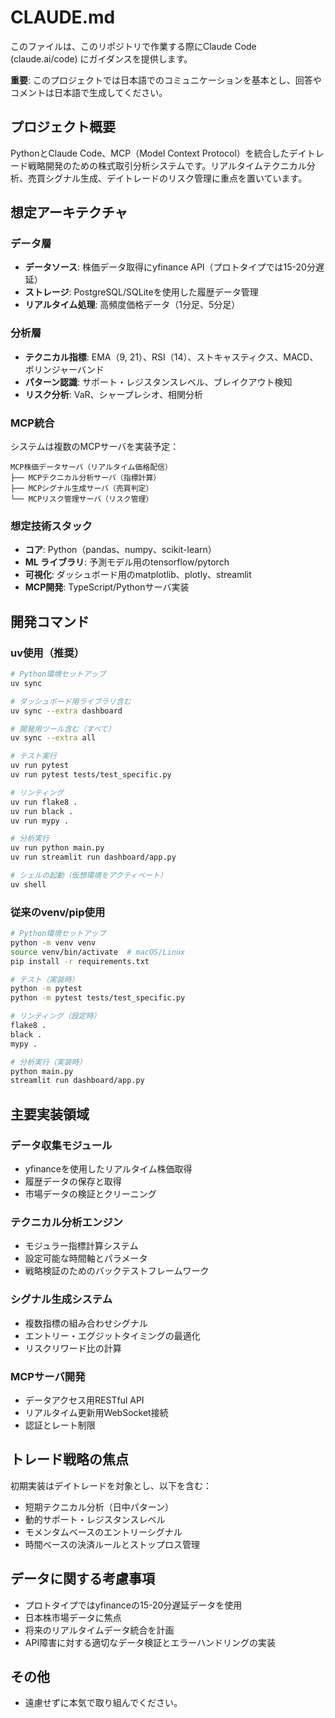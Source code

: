 # CLAUDE.md

このファイルは、このリポジトリで作業する際にClaude Code (claude.ai/code) にガイダンスを提供します。

**重要**: このプロジェクトでは日本語でのコミュニケーションを基本とし、回答やコメントは日本語で生成してください。

## プロジェクト概要

PythonとClaude Code、MCP（Model Context Protocol）を統合したデイトレード戦略開発のための株式取引分析システムです。リアルタイムテクニカル分析、売買シグナル生成、デイトレードのリスク管理に重点を置いています。

## 想定アーキテクチャ

### データ層
- **データソース**: 株価データ取得にyfinance API（プロトタイプでは15-20分遅延）
- **ストレージ**: PostgreSQL/SQLiteを使用した履歴データ管理
- **リアルタイム処理**: 高頻度価格データ（1分足、5分足）

### 分析層
- **テクニカル指標**: EMA（9, 21）、RSI（14）、ストキャスティクス、MACD、ボリンジャーバンド
- **パターン認識**: サポート・レジスタンスレベル、ブレイクアウト検知
- **リスク分析**: VaR、シャープレシオ、相関分析

### MCP統合
システムは複数のMCPサーバを実装予定：
```
MCP株価データサーバ（リアルタイム価格配信）
├── MCPテクニカル分析サーバ（指標計算）
├── MCPシグナル生成サーバ（売買判定）
└── MCPリスク管理サーバ（リスク管理）
```

### 想定技術スタック
- **コア**: Python（pandas、numpy、scikit-learn）
- **ML ライブラリ**: 予測モデル用のtensorflow/pytorch
- **可視化**: ダッシュボード用のmatplotlib、plotly、streamlit
- **MCP開発**: TypeScript/Pythonサーバ実装

## 開発コマンド

### uv使用（推奨）

```bash
# Python環境セットアップ
uv sync

# ダッシュボード用ライブラリ含む
uv sync --extra dashboard

# 開発用ツール含む（すべて）
uv sync --extra all

# テスト実行
uv run pytest
uv run pytest tests/test_specific.py

# リンティング
uv run flake8 .
uv run black .
uv run mypy .

# 分析実行
uv run python main.py
uv run streamlit run dashboard/app.py

# シェルの起動（仮想環境をアクティベート）
uv shell
```

### 従来のvenv/pip使用

```bash
# Python環境セットアップ
python -m venv venv
source venv/bin/activate  # macOS/Linux
pip install -r requirements.txt

# テスト（実装時）
python -m pytest
python -m pytest tests/test_specific.py

# リンティング（設定時）
flake8 .
black .
mypy .

# 分析実行（実装時）
python main.py
streamlit run dashboard/app.py
```

## 主要実装領域

### データ収集モジュール
- yfinanceを使用したリアルタイム株価取得
- 履歴データの保存と取得
- 市場データの検証とクリーニング

### テクニカル分析エンジン
- モジュラー指標計算システム
- 設定可能な時間軸とパラメータ
- 戦略検証のためのバックテストフレームワーク

### シグナル生成システム
- 複数指標の組み合わせシグナル
- エントリー・エグジットタイミングの最適化
- リスクリワード比の計算

### MCPサーバ開発
- データアクセス用RESTful API
- リアルタイム更新用WebSocket接続
- 認証とレート制限

## トレード戦略の焦点

初期実装はデイトレードを対象とし、以下を含む：
- 短期テクニカル分析（日中パターン）
- 動的サポート・レジスタンスレベル
- モメンタムベースのエントリーシグナル
- 時間ベースの決済ルールとストップロス管理

## データに関する考慮事項

- プロトタイプではyfinanceの15-20分遅延データを使用
- 日本株市場データに焦点
- 将来のリアルタイムデータ統合を計画
- API障害に対する適切なデータ検証とエラーハンドリングの実装

## その他

- 遠慮せずに本気で取り組んでください。